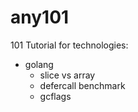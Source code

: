 # any101

101 Tutorial for technologies:
 - golang
   - slice vs array
   - defercall benchmark
   - gcflags
